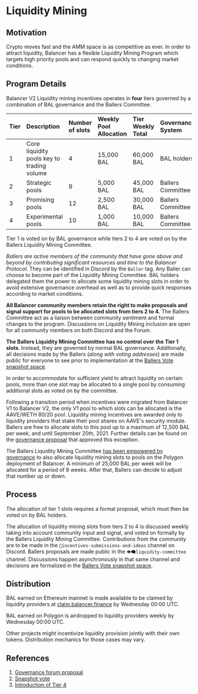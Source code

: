# Liquidity Mining

## Motivation

Crypto moves fast and the AMM space is as competitive as ever. In order to attract liquidity, Balancer has a flexible Liquidity Mining Program which targets high priority pools and can respond quickly to changing market conditions.

## Program Details

Balancer V2 Liquidity mining incentives operates in **four** tiers governed by a combination of BAL governance and the Ballers Committee.

| Tier | Description | Number of slots | Weekly Pool Allocation | Tier Weekly Total | Governance System |
| :--- | :--- | :--- | :--- | :--- | :--- |
| 1 | Core liquidity pools key to trading volume | 4 | 15,000 BAL | 60,000 BAL | BAL holders |
| 2 | Strategic pools | 9 | 5,000 BAL | 45,000 BAL | Ballers Committee |
| 3 | Promising pools | 12 | 2,500 BAL | 30,000 BAL | Ballers Committee |
| 4 | Experimental pools | 10 | 1,000 BAL | 10,000 BAL | Ballers Committee |

Tier 1 is voted on by BAL governance while tiers 2 to 4 are voted on by the Ballers Liquidity Mining Committee.

_Ballers are active members of the community that have gone above and beyond by contributing significant resources and time to the Balancer Protocol._ They can be identified in Discord by the `Baller` tag. Any Baller can choose to become part of the Liquidity Mining Committee. BAL holders delegated them the power to allocate some liquidity mining slots in order to avoid extensive governance overhead as well as to provide quick responses according to market conditions.

**All Balancer community members retain the right to make proposals and signal support for pools to be allocated slots from tiers 2 to 4.** The Ballers Committee act as a liaison between community sentiment and formal changes to the program. Discussions on Liquidity Mining inclusion are open for all community members on both Discord and the Forum.

**The Ballers Liquidity Mining Committee has no control over the Tier 1 slots**. Instead, they are governed by normal BAL governance. Additionally, all decisions made by the Ballers \(_along with voting addresses_\) are made public for everyone to see prior to implementation at the [Ballers Vote snapshot space](https://snapshot.org/#/ballersvote.eth/).

In order to accommodate for sufficient yield to attract liquidity on certain pools, more than one slot may be allocated to a single pool by consuming additional slots as voted on by the committee.

Following a transition period when incentives were migrated from Balancer V1 to Balancer V2, the only V1 pool to which slots can be allocated is the AAVE/WETH 80/20 pool. Liquidity mining incentives are awarded only to liquidity providers that stake their pool shares on AAVE's security module. Ballers are free to allocate slots to this pool up to a maximum of 12,500 BAL per week, and until September 20th, 2021. Further details can be found on the [governance proposal](https://snapshot.org/#/balancer/proposal/QmUS4xSkxLCyHzJmHruLcq4rfdm8tyJoXu2dvPpNEkDn6i) that approved this exception.

The Ballers Liquidity Mining Committee [has been empowered by governance](https://snapshot.org/#/balancer/proposal/QmQeyTqNZC9VZSsxHKyCeehjhq4xc6MGTpjGycP4KqZ1BE) to also allocate liquidity mining slots to pools on the Polygon deployment of Balancer. A minimum of 25,000 BAL per week will be allocated for a period of 8 weeks. After that, Ballers can decide to adjust that number up or down.

## Process

The allocation of tier 1 slots requires a formal proposal, which must then be voted on by BAL holders.

The allocation of liquidity mining slots from tiers 2 to 4 is discussed weekly taking into account community input and signal, and voted on formally by the Ballers Liquidity Mining Committee. Contributions from the community are to be made in the `💭incentives-submissions-and-ideas` channel on Discord. Ballers proposals are made public in the `👁🗨liquidity-committee` channel. Discussions happen asynchronously in that same channel and decisions are formalized in the [Ballers Vote snapshot space](https://snapshot.org/#/ballersvote.eth/). 

## Distribution

BAL earned on Ethereum mainnet is made available to be claimed by liquidity providers at [claim.balancer.finance](https://claim.balancer.finance/) by Wednesday 00:00 UTC.

BAL earned on Polygon is airdropped to liquidity providers weekly by Wednesday 00:00 UTC.

Other projects might incentivize liquidity provision jointly with their own tokens. Distribution mechanics for those cases may vary.

## References

1. [Governance forum proposal](https://forum.balancer.finance/t/proposal-governance-mining/554)
2. [Snapshot vote](https://snapshot.org/#/balancer/proposal/QmeCrSe5xL5YWB17TjxAofYi3QnBMyHCYqufD8t3Zonj4S)
3. [Introduction of Tier 4](https://snapshot.org/#/balancer/proposal/QmWiYnwdDynSJ66rt949E5nifh3CtYX6zYxTviiFMbXu3R)

